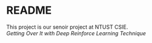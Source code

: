# README  
This project is our senoir project at NTUST CSIE.  
*Getting Over It with Deep Reinforce Learning Technique*

